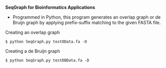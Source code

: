 **SeqGraph for Bioinformatics Applications**

- Programmed in Python, this program generates an overlap graph or de Bruijn graph by applying prefix-suffix matching to the given FASTA file.

Creating an overlap graph
```
$ python SeqGraph.py testOData.fa -O
```

Creating a de Bruijn graph
```
$ python SeqGraph.py testDBData.fa -D
```


